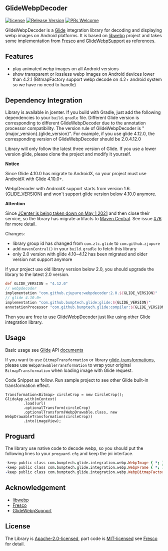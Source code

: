 ## GlideWebpDecoder

[![license](http://img.shields.io/badge/license-Apache2.0-brightgreen.svg?style=flat)](https://github.com/zjupure/GlideWebpDecoder/blob/master/LICENSE)
[![Release Version](https://img.shields.io/badge/release-2.0-red.svg)](https://github.com/zjupure/GlideWebpDecoder/releases)
[![PRs Welcome](https://img.shields.io/badge/PRs-welcome-brightgreen.svg)](https://github.com/zjupure/GlideWebpDecoder/pulls)

GlideWebpDecoder is a [Glide](https://github.com/bumptech/glide) integration library for decoding and displaying webp images on Android platforms. It is based on [libwebp](https://github.com/webmproject/libwebp) project and takes some implementation from [Fresco](https://github.com/facebook/fresco) and [GlideWebpSupport](https://github.com/roths/GlideWebpSupport) as references.

## Features

* play animated webp images on all Android versions
* show transparent or lossless webp images on Android devices lower than 4.2.1 (BitmapFactory support webp decode on 4.2+ android system so we have no need to handle)

## Dependency Integration

Library is available in jcenter. If you build with Gradle, just add the following dependencies to your `build.gradle` file.
Different Glide version is corresponding to different GlideWebpDecoder due to the annotation processor compatibility. The version rule of GlideWebpDecoder is "{major_version}.{glide_version}".
For example, if you use glide 4.12.0, the corresponding version of GlideWebpDecoder should be 2.0.4.12.0

Library will only follow the latest three version of Glide. If you use a lower version glide, please clone the project and modify it yourself.

**Notice**

Since Glide 4.10.0 has migrate to AndroidX, so your project must use AndroidX with Glide 4.10.0+. 

WebpDecoder with AndroidX support starts from version 1.6.{GLIDE_VERSION} and won't support glide version below 4.10.0 anymore.


**Attention**

Since [JCenter is being taken down on May 1 2021](https://jfrog.com/blog/into-the-sunset-bintray-jcenter-gocenter-and-chartcenter/) and then close their service, so the library has migrate artifacts to [Maven Central](https://search.maven.org/). See issue [#76](https://github.com/zjupure/GlideWebpDecoder/issues/76) for more detail.

Changes:
* library group id has changed from `com.zlc.glide` to `com.github.zjupure`
* add `mavenCentral()` in your `build.gradle` to fetch this library
* only 2.0 version with glide 4.10~4.12 has been migrated and older version not support anymore

If your project use old library version below 2.0, you should upgrade the library to the latest 2.0 version.

```gradle
def GLIDE_VERSION = "4.12.0"
// webpdecoder
implementation "com.github.zjupure:webpdecoder:2.0.${GLIDE_VERSION}"
// glide 4.10.0+
implementation "com.github.bumptech.glide:glide:${GLIDE_VERSION}"
annotationProcessor "com.github.bumptech.glide:compiler:${GLIDE_VERSION}"
```

Then you are free to use GlideWebpDecoder just like using other Glide integration library.

## Usage

Basic usage see [Glide](https://github.com/bumptech/glide) API [documents](https://bumptech.github.io/glide/)

If you want to use `BitmapTransformation` or library [glide-transformations](https://github.com/wasabeef/glide-transformations), please use `WebpDrawableTransformation` to wrap your original `BitmapTransformation` when loading image with Glide request.

Code Snippet as follow. Run sample project to see other Glide built-in transformation effect.

```
Transformation<Bitmap> circleCrop = new CircleCrop();
GlideApp.with(mContext)
        .load(url)
        .optionalTransform(circleCrop)
        .optionalTransform(WebpDrawable.class, new WebpDrawableTransformation(circleCrop))
        .into(imageView);
```

## Proguard

The library use native code to decode webp, so you should put the following lines to your `proguard.cfg` and keep the jni interface.

```pro
-keep public class com.bumptech.glide.integration.webp.WebpImage { *; }
-keep public class com.bumptech.glide.integration.webp.WebpFrame { *; }
-keep public class com.bumptech.glide.integration.webp.WebpBitmapFactory { *; }
```

## Acknowledgement

* [libwebp](https://github.com/webmproject/libwebp)
* [Fresco](https://github.com/facebook/fresco)
* [GlideWebpSupport](https://github.com/roths/GlideWebpSupport)

## License

The Library is [Apache-2.0-licensed](https://github.com/zjupure/GlideWebpDecoder/blob/master/LICENSE), part code is [MIT-licensed](https://github.com/facebook/fresco/blob/master/LICENSE) see [Fresco](https://github.com/facebook/fresco) for detail.

